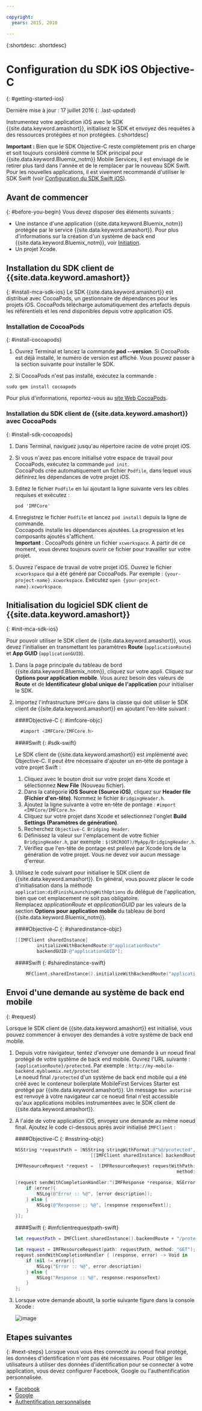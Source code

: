 ```yaml
---

copyright:
  years: 2015, 2016

---
```

{:shortdesc: .shortdesc}

# Configuration du SDK iOS Objective-C
{: #getting-started-ios}

Dernière mise à jour : 17 juillet 2016
{: .last-updated}

Instrumentez votre application iOS avec le SDK {{site.data.keyword.amashort}}, initialisez le SDK et envoyez des requêtes à des ressources protégées et
non protégées.
{:shortdesc}

**Important :** Bien que le SDK Objective-C reste complètement pris en charge et soit toujours considéré comme le SDK principal pour
{{site.data.keyword.Bluemix_notm}} Mobile Services, il est envisagé de le retirer plus tard dans l'année et de le remplacer par le nouveau SDK Swift. Pour les nouvelles applications, il est vivement recommandé d'utiliser le SDK Swift (voir [Configuration du SDK Swift iOS](getting-started-ios-swift-sdk.html)).

## Avant de commencer
{: #before-you-begin}
Vous devez disposer des éléments suivants :
* Une instance d'une application {{site.data.keyword.Bluemix_notm}} protégée par le service
{{site.data.keyword.amashort}}. Pour plus d'informations sur la création d'un système de back end {{site.data.keyword.Bluemix_notm}}, voir [Initiation](index.html).
* Un projet Xcode.  


## Installation du SDK client de {{site.data.keyword.amashort}}
{: #install-mca-sdk-ios}
Le SDK {{site.data.keyword.amashort}} est distribué avec CocoaPods, un gestionnaire de dépendances pour les projets iOS. CocoaPods télécharge automatiquement
des artefacts depuis les référentiels et les rend disponibles depuis votre application iOS.


### Installation de CocoaPods
{: #install-cocoapods}

1. Ouvrez Terminal et lancez la commande **pod --version**. Si CocoaPods est déjà installé, le numéro de version est affiché. Vous pouvez passer à la section suivante pour installer le SDK.

1. Si CocoaPods n'est pas installé, exécutez la commande :
```
sudo gem install cocoapods
```
Pour plus d'informations, reportez-vous au [site Web CocoaPods](https://cocoapods.org/).

### Installation du SDK client de {{site.data.keyword.amashort}} avec CocoaPods
{: #install-sdk-cocoapods}

1. Dans Terminal, naviguez jusqu'au répertoire racine de votre projet iOS.

1. Si vous n'avez pas encore initialisé votre espace de travail pour CocoaPods, exécutez la commande `pod init`.<br/>
CocoaPods crée automatiquement un fichier `Podfile`, dans lequel vous définirez les dépendances de votre projet iOS.

1. Editez le fichier `Podfile` en lui ajoutant la ligne suivante vers les cibles requises et exécutez :

	```
	pod 'IMFCore'
	```

1. Enregistrez le fichier `Podfile` et lancez `pod install` depuis la ligne de commande. <br/>Cocoapods installe les
dépendances ajoutées. La progression et les composants ajoutés s'affichent.<br/>
**Important** : CocoaPods génère un fichier `xcworkspace`.  A partir de ce moment, vous devrez toujours ouvrir ce fichier pour travailler sur votre projet.

1. Ouvrez l'espace de travail de votre projet iOS. Ouvrez le fichier `xcworkspace` qui a été généré par CocoaPods. Par exemple : `{your-project-name}.xcworkspace`. Exécutez `open {your-project-name}.xcworkspace`.

## Initialisation du logiciel SDK client de {{site.data.keyword.amashort}}
{: #init-mca-sdk-ios}

Pour pouvoir utiliser le SDK client de {{site.data.keyword.amashort}}, vous devez l'initialiser en transmettant les paramètres **Route** (`applicationRoute`) et **App GUID** (`applicationGUID`).


1. Dans la page principale du tableau de bord {{site.data.keyword.Bluemix_notm}}, cliquez sur votre appli. Cliquez sur **Options pour application mobile**. Vous
aurez besoin des valeurs de **Route** et de **Identificateur global unique de l'application** pour initialiser le SDK.

1. Importez l'infrastructure `IMFCore` dans la classe qui doit utiliser le SDK client de {{site.data.keyword.amashort}} en ajoutant l'en-tête suivant :

	####Objective-C
	{: #imfcore-objc}
	
	```Objective-C
	  #import <IMFCore/IMFCore.h>
	
	```
	
	####Swift
	{: #sdk-swift}
	
	Le SDK client de {{site.data.keyword.amashort}} est implémenté avec Objective-C. Il peut être nécessaire d'ajouter un en-tête de pontage à votre projet Swift :
	1. Cliquez avec le bouton droit sur votre projet dans Xcode et sélectionnez **New File** (Nouveau fichier).
	1. Dans la catégorie **iOS Source (Source iOS)**, cliquez sur **Header file (Fichier d'en-tête)**. Nommez le fichier `BridgingHeader.h`.
	1. Ajoutez la ligne suivante à votre en-tête de pontage : `#import <IMFCore/IMFCore.h>`
	1. Cliquez sur votre projet dans Xcode et sélectionnez l'onglet **Build Settings (Paramètres de génération)**.
	1. Recherchez `Objective-C Bridging Header`.
	1. Définissez la valeur sur l'emplacement de votre fichier `BridgingHeader.h`, par exemple : `$(SRCROOT)/MyApp/BridgingHeader.h`.
	1. Vérifiez que l'en-tête de pontage est prélevé par Xcode lors de la génération de votre projet. Vous ne devez voir aucun message d'erreur.
	
1. Utilisez le code suivant pour initialiser le SDK client de {{site.data.keyword.amashort}}.  En général, vous pouvez placer le code d'initialisation dans la méthode `application:didFinishLaunchingWithOptions` du délégué de l'application, bien que cet emplacement ne soit pas obligatoire. <br/>Remplacez *applicationRoute* et *applicationGUID* par les valeurs de la section **Options pour application mobile** du tableau de bord {{site.data.keyword.Bluemix_notm}}.

	####Objective-C
	{: #sharedinstance-objc}

	```Objective-C
	[[IMFClient sharedInstance]
			initializeWithBackendRoute:@"applicationRoute"
			backendGUID:@"applicationGUID"];
	```
	####Swift
	{: #sharedinstance-swift}
	```Swift
 		MFClient.sharedInstance().initializeWithBackendRoute("applicationRoute",backendGUID: "applicationGUID")
	```

## Envoi d'une demande au système de back end mobile
{: #request}

Lorsque le SDK client de {{site.data.keyword.amashort}} est initialisé, vous pouvez commencer à envoyer des demandes à votre système de back end mobile.

1. Depuis votre navigateur, tentez d'envoyer une demande à un noeud final protégé de votre système de back end mobile. Ouvrez l'URL suivante :
`{applicationRoute}/protected`. Par exemple : `http://my-mobile-backend.mybluemix.net/protected`
<br/>Le noeud final `/protected` d'un système de back end mobile qui a été créé avec le conteneur boilerplate MobileFirst Services Starter est protégé par {{site.data.keyword.amashort}}. Un
message `Non autorisé` est renvoyé à votre navigateur car ce noeud final n'est accessible qu'aux applications mobiles instrumentées
avec le SDK client de {{site.data.keyword.amashort}}.

1. A l'aide de votre application iOS, envoyez une demande au même noeud final. Ajoutez le code ci-dessous après avoir initialisé `IMFClient` :

	####Objective-C
	{: #nsstring-objc}

	```Objective-C
	NSString *requestPath = [NSString stringWithFormat:@"%@/protected",
								[[IMFClient sharedInstance] backendRoute]];

	IMFResourceRequest *request =  [IMFResourceRequest requestWithPath:requestPath
																method:@"GET"];

	[request sendWithCompletionHandler:^(IMFResponse *response, NSError *error) {
		if (error){
			NSLog(@"Error :: %@", [error description]);
		} else {
			NSLog(@"Response :: %@", [response responseText]);
		}
	}];
	```

	####Swift
	{: #imfclientrequestpath-swift}

	```Swift
	let requestPath = IMFClient.sharedInstance().backendRoute + "/protected"

	let request = IMFResourceRequest(path: requestPath, method: "GET");
	request.sendWithCompletionHandler { (response, error) -> Void in
		if (nil != error){
			NSLog("Error :: %@", error.description)
		} else {
			NSLog("Response :: %@", response.responseText)
		}
	};

	```

1.  Lorsque votre demande aboutit, la sortie suivante figure dans la console Xcode :

	![image](images/getting-started-ios-success.png)

## Etapes suivantes
{: #next-steps}
Lorsque vous vous êtes connecté au noeud final protégé, les données d'identification n'ont pas été nécessaires. Pour obliger les utilisateurs à utiliser des données d'identification pour se connecter à votre application, vous devez configurer Facebook, Google ou l'authentification personnalisée.
  * [Facebook](facebook-auth-ios.html)
  * [Google](google-auth-ios.html)
  * [Authentification personnalisée](custom-auth-ios.html)
